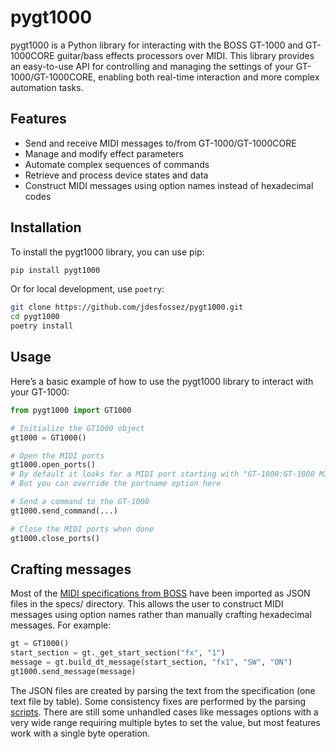 # pygt1000

pygt1000 is a Python library for interacting with the BOSS GT-1000 and
GT-1000CORE guitar/bass effects processors over MIDI. This library provides an
easy-to-use API for controlling and managing the settings of your
GT-1000/GT-1000CORE, enabling both real-time interaction and more complex
automation tasks.

## Features

- Send and receive MIDI messages to/from GT-1000/GT-1000CORE
- Manage and modify effect parameters
- Automate complex sequences of commands
- Retrieve and process device states and data
- Construct MIDI messages using option names instead of hexadecimal codes

## Installation

To install the pygt1000 library, you can use pip:

```bash
pip install pygt1000
```


Or for local development, use `poetry`:

```bash
git clone https://github.com/jdesfossez/pygt1000.git
cd pygt1000
poetry install
```

## Usage

Here’s a basic example of how to use the pygt1000 library to interact with your
GT-1000:

```python
from pygt1000 import GT1000

# Initialize the GT1000 object
gt1000 = GT1000()

# Open the MIDI ports
gt1000.open_ports()
# By default it looks for a MIDI port starting with "GT-1000:GT-1000 MIDI 1"
# But you can override the portname option here

# Send a command to the GT-1000
gt1000.send_command(...)

# Close the MIDI ports when done
gt1000.close_ports()
```
## Crafting messages

Most of the [MIDI specifications from BOSS](https://www.boss.info/global/support/by_product/gt-1000/owners_manuals/564517d2-518e-469e-b50b-2bdca359d24d/
) have been imported as JSON files in the specs/ directory. This allows the user to construct MIDI messages using option names rather than manually crafting hexadecimal messages. For example:

```python
gt = GT1000()
start_section = gt._get_start_section("fx", "1")
message = gt.build_dt_message(start_section, "fx1", "SW", "ON")
gt1000.send_message(message)
```

The JSON files are created by parsing the text from the specification (one text
file by table). Some consistency fixes are performed by the parsing
[scripts](./scripts/). There are still some unhandled cases like messages options
with a very wide range requiring multiple bytes to set the value, but most features
work with a single byte operation.
